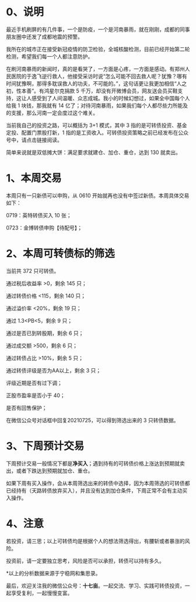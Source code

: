 # 0、说明

最近手机刷屏的有几件事，一个是防疫，一个是河南暴雨，就在刚刚，成都的同事朋友圈中还发了成都地震的预警。

我所在的城市正在接受新冠疫情的防卫检验，全城核酸检测，目前已经开始第二轮检测，希望我们每一个人都注意防护。

在刷河南暴雨的新闻时，真的是看哭了，一方面是心疼，一方面是感动。有郑州人民医院的于逸飞逆行救人，他接受采访时说“怎么可能不回去救人呢？犹豫？哪有时间犹豫啊，那得多耽误救人的功夫，不可能的。”，这句话更让我更加相信“人之初，性本善”。有鸿星尔克捐款 5 千万，却没有开微博会员，网友送会员买鞋支持，这让人感受到了人间温暖、众志成城。我小的时候幻想过，如果全中国每个人给我 1 块钱，那我就有 14 亿了；对待河南暴雨，如果我们每个人都尽些力所能及的支援，那么河南一定会度过这个难关。

当前我自己的投资之路，可以概括为 3+1 模式，其中 3 指的是可转债投资、基金定投、配置门票股打新，1 指的是工资收入。可转债投资策略之前已经发布在公众号中，请点击链接阅读。

简单来说就是双低摊大饼：满足要求就建仓、加仓、重仓，达到 130 就卖出。

# 1、本周交易

本周只有一只新债可以申购，从 0610 开始就再也没有中签过新债。本周具体交易如下：

0719：英特转债买入 10 张；

0723：金博转债申购【待配号】；

# 2、本周可转债标的筛选

当前共 372 只可转债。

通过税后收益率 >0，剩余 145 只；

通过转债价格 <115，剩余 140 只；

通过溢价率 <20%，剩余 19 只；

通过 1.3<PB<5，剩余 9 只；

通过是否已到转股期，剩余 6 只；

通过成交额 >500，剩余 6 只；

通过转债占比 >10%，剩余 5 只；

通过转债评级是否为AA以上，剩余 3 只；

评级近期是否有过下调；

正股市盈率是否小于 40；

是否有回售保护；

在微信公众号对话框中回复20210725，可以得到筛选出来的 3 只转债数据。

# 3、下周预计交易

下周预计交易一般情况下都是**净买入**；遇到持有的可转债价格上涨达到预期就卖出，或者下跌达到预期就加仓、重仓。

如果下周有买入操作，会从本周筛选出来的转债中选择，因为本周筛选的可转债都已经持有（天路转债放弃买入），并且没有达到加仓条件，下周正常不会有主动买入操作。

# 4、注意

若投资，请三思；以上可转债均是根据个人的想法筛选得出，有腰斩或者暴涨的风险。

投资前，请一定要独立思考，风险是否可以承担，转债可以持有多久。

*以上的分析数据来源于宁稳网和集思录。

最后，欢迎关注我的微信公众号：**十七亩**。一起交流、学习、实践可转债投资，一起享受复利，一起慢慢变富。